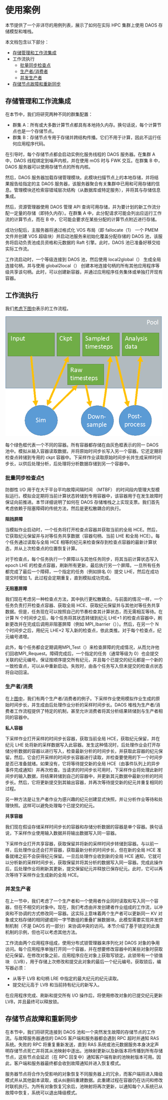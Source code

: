 # 使用案例

本节提供了一个非详尽的用例列表，展示了如何在实际 HPC 集群上使用 DAOS 存储模型和堆栈。

本文档包含以下部分：

- [存储管理和工作流集成](https://docs.daos.io/v2.2/overview/use_cases/#61)
- 工作流执行
  - [批量同步检查点](https://docs.daos.io/v2.2/overview/use_cases/#63)
  - [生产者/消费者](https://docs.daos.io/v2.2/overview/use_cases/#64)
  - [并发生产者](https://docs.daos.io/v2.2/overview/use_cases/#65)
- [存储节点故障和重新同步](https://docs.daos.io/v2.2/overview/use_cases/#66)

## 存储管理和工作流集成

在本节中，我们将研究两种不同的群集配置：

- 群集 A：所有或大多数计算节点都具有本地持久内存。换句话说，每个计算节点也是一个存储节点。
- 群集 B：存储节点专用于存储并跨结构传播。它们不用于计算，因此不运行任何应用程序代码。

在引导时，每个存储节点都会启动实例化服务线程的 DAOS 服务器。在集群 A 中，DAOS 线程绑定到噪声内核，并在使用 mOS 时与 FWK 交互。在群集 B 中，DAOS 服务器可以使用存储节点的所有内核。

然后，DAOS 服务器加载存储管理模块。此模块扫描节点上的本地存储，并将结果报告给指定的主 DAOS 服务器，该服务器聚合有关集群中已用和可用存储的信息。管理模块还检索容错域层次结构（从数据库或特定服务），并将其与存储信息集成。

然后，资源管理器使用 DAOS 管理 API 查询可用存储，并为要计划的新工作流分配一定量的存储（即持久内存）。在群集 A 中，此分配请求可能会列出应运行工作流的计算节点，而在 B 中，它可能会要求在某些分配的计算节点附近进行存储。

成功分配后，主服务器将通过格式化 VOS 布局（即 fallocate（1） 一个 PMEM 文件并创建 VOS 超级块）并启动池服务来初始化覆盖分配存储的 DAOS 池，该服务将启动负责池成员资格和元数据的 Raft 引擎。此时，DAOS 池已准备好移交给实际工作流。

工作流启动时，一个等级连接到 DAOS 池，然后使用 local2global（） 生成全局连接句柄，并与使用 global2local（） 创建本地连接句柄的所有其他应用程序等级共享该句柄。此时，可以创建新容器，并通过应用程序任务集体或单独打开现有容器。



## 工作流执行

我们[考虑下图中](https://docs.daos.io/v2.2/overview/use_cases/#6a)表示的工作流程。

![../graph/Fig_007.png](assets/Fig_007.png)

每个绿色框代表一个不同的容器。所有容器都存储在由灰色框表示的同一 DAOS 池中。模拟从输入容器读取数据，并将原始时间步长写入另一个容器。它还定期将检查点转储到专用的 ckpt 容器中。下采样作业读取原始时间步长并生成采样时间步长，以供后处理分析，后处理将分析数据存储到另一个容器中。



### 批量同步检查点[¶](https://docs.daos.io/v2.2/overview/use_cases/#bulk-synchronous-checkpoint)

防御性 I/O 用于在大于平台平均故障间隔时间 （MTBF） 的时间段内管理大型模拟运行。模拟会定期将当前计算状态转储到专用容器中，该容器用于在发生故障时保证向前推进。本节详细说明了如何在 DAOS 存储堆栈之上实现支票。我们首先考虑依赖于阻塞障碍的传统方法，然后是更松散耦合的执行。

**阻挡屏障**

当模拟作业启动时，一个任务将打开检查点容器并获取当前的全局 HCE。然后，它获取纪元保留并与对等任务共享数据（容器句柄、当前 LHE 和全局 HCE）。每个任务通过读取与全局 HCE 相等的纪元来检查保存到检查点容器的最新计算状态，并从上次检查点的位置恢复计算。

对于检查点，每个任务执行一个屏障以与其他任务同步，将其当前计算状态写入 epoch LHE 的检查点容器，刷新所有更新，最后执行另一个屏障。一旦所有任务都完成了最后一个障碍，一个指定的任务（例如排名 0）提交 LHE，然后在成功提交时增加 1。此过程会定期重复，直到模拟成功完成。

**无阻塞屏障**

我们现在考虑另一种检查点方法，其中执行更松散耦合。与前面的情况一样，一个任务负责打开检查点容器、获取全局 HCE、获取纪元保留并与其他对等任务共享数据。但是，任务现在可以按照自己的节奏检查其计算状态，而无需相互等待。在计算 N 个时间步之后，每个任务将其状态转储到纪元 LHE+1 的检查点容器中，刷新更改并在完成后调用非阻塞屏障（例如 MPI_Ibarrier（））。然后，在另一个 N 个时间步之后，用纪元 LHE+2 写入新的检查点，依此类推。对于每个检查点，纪元编号递增。

此外，每个任务都会定期调用MPI_Test（）来检查屏障的完成情况，从而允许他们回收MPI_Request。障碍完成后，一个指定的任务（通常等级为 0）也会提交关联的纪元编号。保证按顺序提交所有纪元，并且每个已提交的纪元都是一个新的一致检查点，可以从中重新启动。失败时，由各个任务写入但未提交的检查点状态将自动回滚。



### 生产者/消费

在上[图中](https://docs.daos.io/v2.2/overview/use_cases/#6a)，我们有两个生产者/消费者的例子。下采样作业使用模拟作业生成的原始时间步长，并生成由后处理作业分析的采样时间步长。DAOS 堆栈为生产者/消费者工作流程提供了特定的机制，甚至允许消费者将其分析结果转储到与生产者相同的容器中。

**私人容器**

下采样作业打开采样的时间步长容器，获取当前全局 HCE，获取纪元保留，并在纪元 LHE 处将新的采样数据写入此容器。发生这种情况时，后处理作业会打开存储分析数据的容器以进行写入，检查最新分析的时间步长，并获取此容器的纪元保留。然后，它会打开采样的时间步长容器进行读取，并检查要使用的下一个时间步是否已准备就绪。如果没有，它将等待提交新的全局 HCE（由事件队列上的异步事件完成通知）并再次检查。当请求的时间步长可用时，下采样作业将处理此新时间步的输入数据，将结果转储到自己的容器中，并更新其元数据中最新分析的时间步长。然后，它将更新提交到其输出容器，并再次等待提交新的纪元并重复相同的过程。

另一种方法是让生产者作业为感兴趣的纪元创建显式快照，并让分析作业等待和处理快照。这样可以避免处理每个已提交的纪元。

**共享容器**

我们现在假设存储采样时间步长的容器和存储分析数据的容器是单个容器。换句话说，下采样作业使用输入数据并将输出数据写入同一容器。

下采样作业打开共享容器，获取保留并将新的采样时间步转储到容器。与以前一样，后处理作业还会打开容器，获取最新分析的时间步长，但在新的全局 HCE 准备就绪之前不会获得纪元保留。一旦后处理作业收到新的全局 HCE 通知，它就可以分析新的采样时间步长，获取保留并将其分析的数据写入同一容器。完成此操作后，后处理作业将刷新其更新，提交保留纪元并释放已保存纪元。此时，它可以再次等待下采样作业生成新的全局 HCE。



### 并发生产者

在上一节中，我们考虑了一个生产者和一个使用者作业同时读取和写入同一个容器，但在不相交的对象中。现在，我们考虑由并发创建者作业组成的工作流，以冲突和不协调的方式修改同一容器。这实际上意味着两个生产者可以更新同一 KV 对象或文档存储的相同键或同一字节数组的重叠扩展数据块。此模型需要实现并发控制机制（不是 DAOS 的一部分）来协调冲突的访问。本节介绍了基于锁定的此类机制的示例，但也可以考虑其他方法。

工作流由两个应用程序组成，使用分布式锁管理器来序列化对 DAOS 对象的争用访问。每个应用程序单独打开同一个容器，并在想要修改容器中的某些对象时获取纪元保留。在修改对象之前，应用程序应在对象上获取写锁定。此锁带有一个锁值块 （LVB），用于存储上次修改和提交此对象的最后一个纪元编号。获取锁后，编写器必须：

- 从等于 LVB 和句柄 LRE 中指定的最大纪元的纪元读取。
- 提交纪元高于 LVB 和当前持有纪元的新写入。

在应用程序完成、刷新和提交所有 I/O 操作后，将使用修改对象的已提交纪元更新 LVB，并且最终可以释放锁。

## 存储节点故障和重新同步

在本节中，我们将研究连接到 DAOS 池和一个突然发生故障的存储节点的工作流。与故障服务器通信的 DAOS 客户端和服务器都会遇到 RPC 超时并通知 RAS 系统。失败的 RPC 将重复重新发送，直到 RAS 系统或池元数据服务本身决定声明存储节点死亡并将其从池映射中逐出。池映射更新以及新版本将传播到所有存储节点，这些节点会延迟（在 RPC 回复中）通知客户端有新的池映射版本可用。因此，客户端和服务器最终都会收到故障通知并进入恢复模式。

服务器节点将合作为受影响的对象恢复不同服务器上的冗余，而客户端将进入降级模式并从其他副本读取，或从纠删码重建数据。此重建过程在容器仍在访问和修改时联机执行。为所有对象恢复冗余后，池映射将再次更新，以通知每个人系统已从故障中恢复，系统可以退出降级模式。
